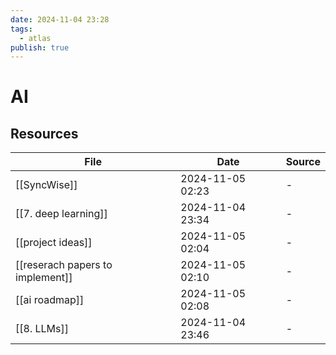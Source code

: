 ```yaml
---
date: 2024-11-04 23:28
tags:
  - atlas
publish: true
---
```

# AI

## Resources

<!-- QueryToSerialize: TABLE date as "Date", sources as "Source" FROM "content/🥷🏽 jutsus" WHERE contains(tags, "ai") -->
<!-- SerializedQuery: TABLE date as "Date", sources as "Source" FROM "content/🥷🏽 jutsus" WHERE contains(tags, "ai") -->

| File                                                                                  | Date             | Source |
| ------------------------------------------------------------------------------------- | ---------------- | ------ |
| [[SyncWise]]                                         | 2024-11-05 02:23 | \-     |
| [[7. deep learning]]                         | 2024-11-04 23:34 | \-     |
| [[project ideas]]                               | 2024-11-05 02:04 | \-     |
| [[reserach papers to implement]] | 2024-11-05 02:10 | \-     |
| [[ai roadmap]]                                     | 2024-11-05 02:08 | \-     |
| [[8. LLMs]]                                           | 2024-11-04 23:46 | \-     |
<!-- SerializedQuery END -->
